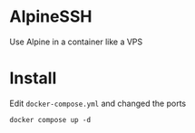 # AlpineSSH
Use Alpine in a container like a VPS
# Install
Edit `docker-compose.yml` and changed the ports
```
docker compose up -d
```
